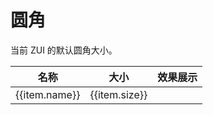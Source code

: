 # 圆角

当前 ZUI 的默认圆角大小。

<Example>
  <table class="table">
    <thead>
      <tr>
        <th>名称</th>
        <th>大小</th>
        <th>效果展示</th>
      </tr>
    </thead>
    <tbody>
      <tr v-for="item in globalRound">
        <td class="font-medium">{{item.name}}</td>
        <td>{{item.size}}</td>
        <td><div class="w-8 h-8 bg-secondary" :class="item.className"></div></td>
      </tr>
    </tbody>
   </table>
</Example>

<script setup>
const globalRound = [
    {name: 'none', size: '0', className: 'rounded-none'},
    {name: 'sm', size: '0.125rem', className: 'rounded-sm'},
    {name: 'default', size: '0.25rem', className: 'rounded'},
    {name: 'md', size: '0.375rem', className: 'rounded-md'},
    {name: 'lg', size: '0.5rem', className: 'rounded-lg'},
    {name: 'xl', size: '0.75rem', className: 'rounded-xl'},
    {name: 'full(circle)', size: '9999px', className: 'rounded-full'}
];
</script>
